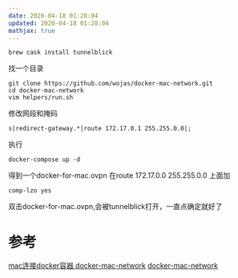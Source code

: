 ```yaml
---
date: 2020-04-18 01:28:04
updated: 2020-04-18 01:28:04
mathjax: true
---
```


```
brew cask install tunnelblick
```
找一个目录
```
git clone https://github.com/wojas/docker-mac-network.git
cd docker-mac-network
vim helpers/run.sh
```
修改网段和掩码
```
s|redirect-gateway.*|route 172.17.0.1 255.255.0.0|;
```
执行
```
docker-compose up -d
```
得到一个docker-for-mac.ovpn
在route 172.17.0.0 255.255.0.0
上面加
```
comp-lzo yes
```
双击docker-for-mac.ovpn,会被tunnelblick打开，一直点确定就好了


# 参考
[mac连接docker容器 docker-mac-network](https://blog.csdn.net/z457181562/article/details/96144248?depth_1-utm_source=distribute.pc_relevant.none-task-blog-BlogCommendFromBaidu-7&utm_source=distribute.pc_relevant.none-task-blog-BlogCommendFromBaidu-7)
[docker-mac-network](https://github.com/wojas/docker-mac-network)